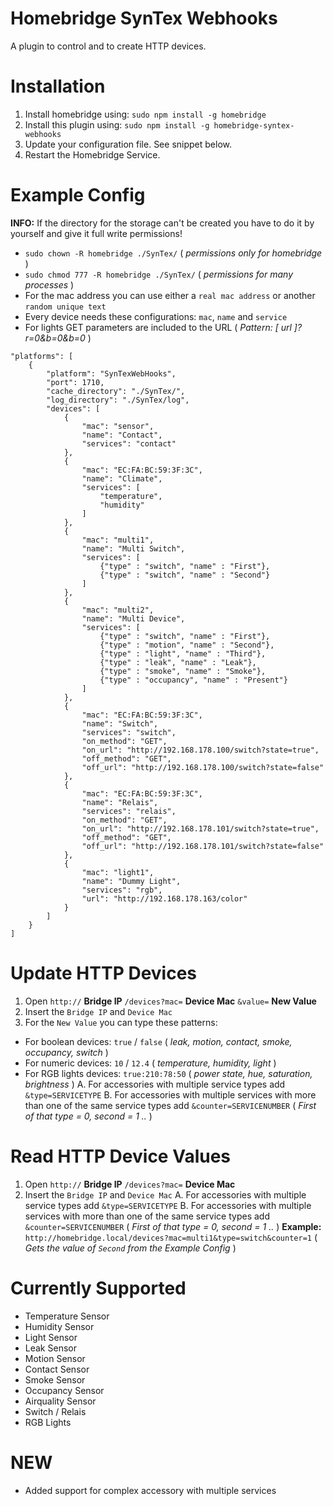# Homebridge SynTex Webhooks
A plugin to control and to create HTTP devices.


# Installation
1. Install homebridge using: `sudo npm install -g homebridge`
2. Install this plugin using: `sudo npm install -g homebridge-syntex-webhooks`
3. Update your configuration file. See snippet below.
4. Restart the Homebridge Service.


# Example Config
**INFO:** If the directory for the storage can't be created you have to do it by yourself and give it full write permissions!
- `sudo chown -R homebridge ./SynTex/` ( *permissions only for homebridge* )
- `sudo chmod 777 -R homebridge ./SynTex/` ( *permissions for many processes* )
- For the mac address you can use either a `real mac address` or another `random unique text`
- Every device needs these configurations: `mac`, `name` and `service`
- For lights GET parameters are included to the URL ( *Pattern: [ url ]?r=0&b=0&b=0* )

```
"platforms": [
    {
        "platform": "SynTexWebHooks",
        "port": 1710,
        "cache_directory": "./SynTex/",
        "log_directory": "./SynTex/log",
        "devices": [
            {
                "mac": "sensor",
                "name": "Contact",
                "services": "contact"
            },
            {
                "mac": "EC:FA:BC:59:3F:3C",
                "name": "Climate",
                "services": [
                    "temperature",
                    "humidity"
                ]
            },
            {
                "mac": "multi1",
                "name": "Multi Switch",
                "services": [
                    {"type" : "switch", "name" : "First"},
                    {"type" : "switch", "name" : "Second"}
                ]
            },
            {
                "mac": "multi2",
                "name": "Multi Device",
                "services": [
                    {"type" : "switch", "name" : "First"},
                    {"type" : "motion", "name" : "Second"},
                    {"type" : "light", "name" : "Third"},
                    {"type" : "leak", "name" : "Leak"},
                    {"type" : "smoke", "name" : "Smoke"},
                    {"type" : "occupancy", "name" : "Present"}
                ]
            },
            {
                "mac": "EC:FA:BC:59:3F:3C",
                "name": "Switch",
                "services": "switch",
                "on_method": "GET",
                "on_url": "http://192.168.178.100/switch?state=true",
                "off_method": "GET",
                "off_url": "http://192.168.178.100/switch?state=false"
            },
            {
                "mac": "EC:FA:BC:59:3F:3C",
                "name": "Relais",
                "services": "relais",
                "on_method": "GET",
                "on_url": "http://192.168.178.101/switch?state=true",
                "off_method": "GET",
                "off_url": "http://192.168.178.101/switch?state=false"
            },
            {
                "mac": "light1",
                "name": "Dummy Light",
                "services": "rgb",
                "url": "http://192.168.178.163/color"
            }
        ]
    }
]
```

# Update HTTP Devices
1. Open `http://`  **Bridge IP**  `/devices?mac=`  **Device Mac**  `&value=`  **New Value**
2. Insert the `Bridge IP` and `Device Mac`
3. For the `New Value` you can type these patterns:
- For boolean devices: `true` / `false` ( *leak, motion, contact, smoke, occupancy, switch* )
- For numeric devices: `10` / `12.4` ( *temperature, humidity, light* )
- For RGB lights devices: `true:210:78:50` ( *power state, hue, saturation, brightness* )
A. For accessories with multiple service types add `&type=SERVICETYPE`
B. For accessories with multiple services with more than one of the same service types add `&counter=SERVICENUMBER` ( *First of that type = 0, second = 1 ..* )


# Read HTTP Device Values
1. Open `http://`  **Bridge IP**  `/devices?mac=`  **Device Mac**
2. Insert the `Bridge IP` and `Device Mac`
A. For accessories with multiple service types add `&type=SERVICETYPE`
B. For accessories with multiple services with more than one of the same service types add `&counter=SERVICENUMBER` ( *First of that type = 0, second = 1 ..* )
**Example:** `http://homebridge.local/devices?mac=multi1&type=switch&counter=1` ( *Gets the value of `Second` from the Example Config* )


# Currently Supported
- Temperature Sensor
- Humidity Sensor
- Light Sensor
- Leak Sensor
- Motion Sensor
- Contact Sensor
- Smoke Sensor
- Occupancy Sensor
- Airquality Sensor
- Switch / Relais
- RGB Lights

# NEW
- Added support for complex accessory with multiple services